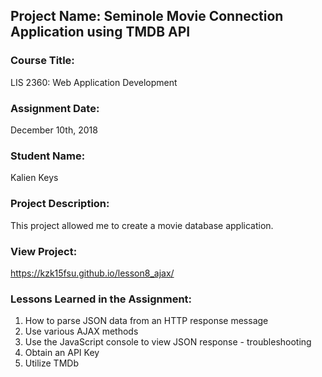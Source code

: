 ## Project Name:  Seminole Movie Connection Application using TMDB API

### Course Title:
LIS 2360:  Web Application Development

### Assignment Date:  
December 10th, 2018

### Student Name:  
Kalien Keys

### Project Description:
This project allowed me to create a movie database application.

### View Project:
https://kzk15fsu.github.io/lesson8_ajax/

### Lessons Learned in the Assignment:
1. How to parse JSON data from an HTTP response message
2. Use various AJAX methods
3. Use the JavaScript console to view JSON response - troubleshooting
4. Obtain an API Key
5. Utilize TMDb